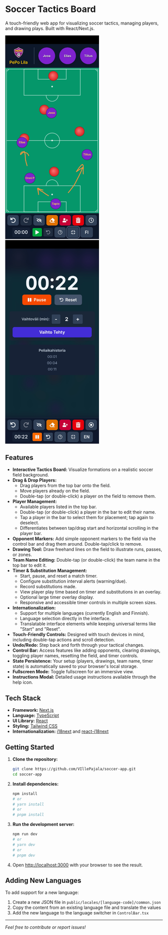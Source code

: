 # Soccer Tactics Board

A touch-friendly web app for visualizing soccer tactics, managing players, and drawing plays. Built with React/Next.js.

<img src=".docs/images/screeshot_tactics_view.jpg" alt="Main Tactics View" width="300"/> <img src=".docs/images/screenshot_timer_view_with_substitutions_play_time_records.jpg" alt="Timer and Substitution Tracking" width="300"/>

## Features

*   **Interactive Tactics Board:** Visualize formations on a realistic soccer field background.
*   **Drag & Drop Players:**
    *   Drag players from the top bar onto the field.
    *   Move players already on the field.
    *   Double-tap (or double-click) a player on the field to remove them.
*   **Player Management:**
    *   Available players listed in the top bar.
    *   Double-tap (or double-click) a player in the bar to edit their name.
    *   Tap a player in the bar to select them for placement; tap again to deselect.
    *   Differentiates between tap/drag start and horizontal scrolling in the player bar.
*   **Opponent Markers:** Add simple opponent markers to the field via the control bar and drag them around. Double-tap/click to remove.
*   **Drawing Tool:** Draw freehand lines on the field to illustrate runs, passes, or zones.
*   **Team Name Editing:** Double-tap (or double-click) the team name in the top bar to edit it.
*   **Timer & Substitution Management:**
    *   Start, pause, and reset a match timer.
    *   Configure substitution interval alerts (warning/due).
    *   Record substitutions made.
    *   View player play time based on timer and substitutions in an overlay.
    *   Optional large timer overlay display.
    *   Responsive and accessible timer controls in multiple screen sizes.
*   **Internationalization:** 
    *   Support for multiple languages (currently English and Finnish).
    *   Language selection directly in the interface.
    *   Translatable interface elements while keeping universal terms like "Start" and "Reset".
*   **Touch-Friendly Controls:** Designed with touch devices in mind, including double-tap actions and scroll detection.
*   **Undo/Redo:** Step back and forth through your tactical changes.
*   **Control Bar:** Access features like adding opponents, clearing drawings, toggling player names, resetting the field, and timer controls.
*   **State Persistence:** Your setup (players, drawings, team name, timer state) is automatically saved to your browser's local storage.
*   **Fullscreen Mode:** Toggle fullscreen for an immersive view.
*   **Instructions Modal:** Detailed usage instructions available through the help icon.

## Tech Stack

*   **Framework:** [Next.js](https://nextjs.org/)
*   **Language:** [TypeScript](https://www.typescriptlang.org/)
*   **UI Library:** [React](https://reactjs.org/)
*   **Styling:** [Tailwind CSS](https://tailwindcss.com/)
*   **Internationalization:** [i18next](https://www.i18next.com/) and [react-i18next](https://react.i18next.com/)

## Getting Started

1.  **Clone the repository:**
    ```bash
    git clone https://github.com/VIllePajala/soccer-app.git 
    cd soccer-app
    ```

2.  **Install dependencies:**
    ```bash
    npm install
    # or
    # yarn install
    # or
    # pnpm install
    ```

3.  **Run the development server:**
    ```bash
    npm run dev
    # or
    # yarn dev
    # or
    # pnpm dev
    ```

4.  Open [http://localhost:3000](http://localhost:3000) with your browser to see the result.

## Adding New Languages

To add support for a new language:

1. Create a new JSON file in `public/locales/[language-code]/common.json`
2. Copy the content from an existing language file and translate the values
3. Add the new language to the language switcher in `ControlBar.tsx`

---

*Feel free to contribute or report issues!*
